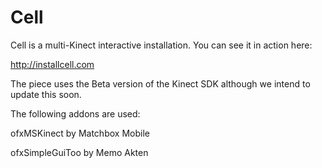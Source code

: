 Cell
====

Cell is a multi-Kinect interactive installation. You can see it in action here:

http://installcell.com

The piece uses the Beta version of the Kinect SDK although we intend to update this soon.

The following addons are used:

ofxMSKinect by Matchbox Mobile

ofxSimpleGuiToo by Memo Akten
